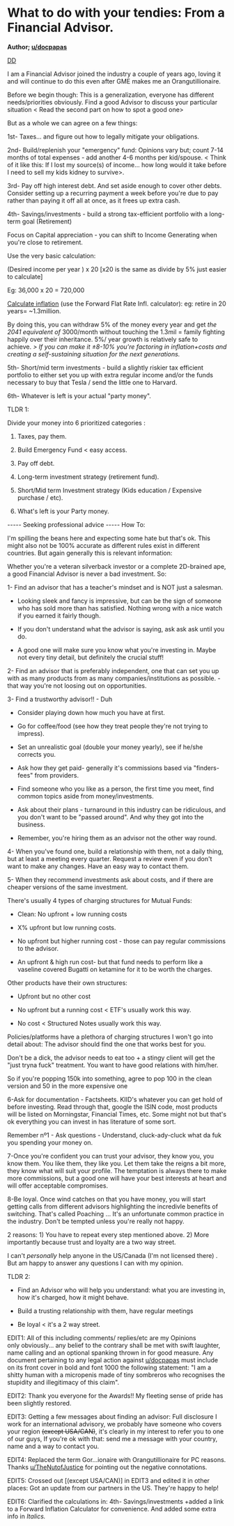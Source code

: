 What to do with your tendies: From a Financial Advisor.
=======================================================

**Author; [u/docpapas](https://www.reddit.com/user/docpapas/)**

[DD](https://www.reddit.com/r/GME/search?q=flair_name%3A%22DD%22&restrict_sr=1)

I am a Financial Advisor joined the industry a couple of years ago, loving it and will continue to do this even after GME makes me an Orangutillionaire.

Before we begin though: This is a generalization, everyone has different needs/priorities obviously. Find a good Advisor to discuss your particular situation < Read the second part on how to spot a good one>

But as a whole we can agree on a few things:

1st- Taxes... and figure out how to legally mitigate your obligations.

2nd- Build/replenish your "emergency" fund: Opinions vary but; count 7-14 months of total expenses - add another 4-6 months per kid/spouse. < Think of it like this: If I lost my source(s) of income... how long would it take before I need to sell my kids kidney to survive>.

3rd- Pay off high interest debt. And set aside enough to cover other debts. Consider setting up a recurring payment a week before you're due to pay rather than paying it off all at once, as it frees up extra cash.

4th- Savings/investments - build a strong tax-efficient portfolio with a long-term goal (Retirement)

Focus on Capital appreciation - you can shift to Income Generating when you're close to retirement.

Use the very basic calculation:

(Desired income per year ) x 20 [x20 is the same as divide by 5% just easier to calculate]

Eg: 36,000 x 20 = 720,000

[Calculate inflation](https://www.calculator.net/inflation-calculator.html) (use the Forward Flat Rate Infl. calculator): eg: retire in 20 years= ~1.3million.

By doing this, you can withdraw 5% of the money every year and get *the 2041 equivalent of* 3000/month without touching the 1.3mil = family fighting happily over their inheritance. 5%/ year growth is relatively safe to achieve. *> If you can make it ±8-10% you're factoring in inflation+costs and creating a self-sustaining situation for the next generations.*

5th- Short/mid term investments - build a slightly riskier tax efficient portfolio to either set you up with extra regular income and/or the funds necessary to buy that Tesla / send the little one to Harvard.

6th- Whatever is left is your actual "party money".

TLDR 1:

Divide your money into 6 prioritized categories :

1.  Taxes, pay them.

2.  Build Emergency Fund < easy access.

3.  Pay off debt.

4.  Long-term investment strategy (retirement fund).

5.  Short/Mid term Investment strategy (Kids education / Expensive purchase / etc).

6.  What's left is your Party money.

----- Seeking professional advice ----- How To:

I'm spilling the beans here and expecting some hate but that's ok. This might also not be 100% accurate as different rules exist in different countries. But again generally this is relevant information:

Whether you're a veteran silverback investor or a complete 2D-brained ape, a good Financial Advisor is never a bad investment. So:

1- Find an advisor that has a teacher's mindset and is NOT just a salesman.

-   Looking sleek and fancy is impressive, but can be the sign of someone who has sold more than has satisfied. Nothing wrong with a nice watch if you earned it fairly though.

-   If you don't understand what the advisor is saying, ask ask ask until you do.

-   A good one will make sure you know what you're investing in. Maybe not every tiny detail, but definitely the crucial stuff!

2- Find an advisor that is preferably independent, one that can set you up with as many products from as many companies/institutions as possible. - that way you're not loosing out on opportunities.

3- Find a trustworthy advisor!! - Duh

-   Consider playing down how much you have at first.

-   Go for coffee/food (see how they treat people they're not trying to impress).

-   Set an unrealistic goal (double your money yearly), see if he/she corrects you.

-   Ask how they get paid- generally it's commissions based via "finders-fees" from providers.

-   Find someone who you like as a person, the first time you meet, find common topics aside from money/investments.

-   Ask about their plans - turnaround in this industry can be ridiculous, and you don't want to be "passed around". And why they got into the business.

-   Remember, you're hiring them as an advisor not the other way round.

4- When you've found one, build a relationship with them, not a daily thing, but at least a meeting every quarter. Request a review even if you don't want to make any changes. Have an easy way to contact them.

5- When they recommend investments ask about costs, and if there are cheaper versions of the same investment.

There's usually 4 types of charging structures for Mutual Funds:

-   Clean: No upfront + low running costs

-   X% upfront but low running costs.

-   No upfront but higher running cost - those can pay regular commissions to the advisor.

-   An upfront & high run cost- but that fund needs to perform like a vaseline covered Bugatti on ketamine for it to be worth the charges.

Other products have their own structures:

-   Upfront but no other cost

-   No upfront but a running cost < ETF's usually work this way.

-   No cost < Structured Notes usually work this way.

Policies/platforms have a plethora of charging structures I won't go into detail about: The advisor should find the one that works best for you.

Don't be a dick, the advisor needs to eat too + a stingy client will get the "just tryna fuck" treatment. You want to have good relations with him/her.

So if you're popping 150k into something, agree to pop 100 in the clean version and 50 in the more expensive one

6-Ask for documentation - Factsheets. KIID's whatever you can get hold of before investing. Read through that, google the ISIN code, most products will be listed on Morningstar, Financial Times, etc. Some might not but that's ok everything you can invest in has literature of some sort.

Remember nº1 - Ask questions - Understand, cluck-ady-cluck what da fuk you spending your money on.

7-Once you're confident you can trust your advisor, they know you, you know them. You like them, they like you. Let them take the reigns a bit more, they know what will suit your profile. The temptation is always there to make more commissions, but a good one will have your best interests at heart and will offer acceptable compromises.

8-Be loyal. Once wind catches on that you have money, you will start getting calls from different advisors highlighting the incredivle benefits of switching. That's called Poaching ... It's an unfortunate common practice in the industry. Don't be tempted unless you're really not happy.

2 reasons: 1) You have to repeat every step mentioned above. 2) More importantly because trust and loyalty are a two way street.

I can't *personally* help anyone in the US/Canada (I'm not licensed there) <see EDIT5>. But am happy to answer any questions I can with my opinion.

TLDR 2:

-   Find an Advisor who will help you understand: what you are investing in, how it's charged, how it might behave.

-   Build a trusting relationship with them, have regular meetings

-   Be loyal < it's a 2 way street.

EDIT1: All of this including comments/ replies/etc are my Opinions only obviously... any belief to the contrary shall be met with swift laughter, name calling and an optional spanking thrown in for good measure. Any document pertaining to any legal action against [u/docpapas](https://www.reddit.com/u/docpapas/) must include on its front cover in bold and font 1000 the following statement: "I am a shitty human with a micropenis made of tiny sombreros who recognises the stupidity and illegitimacy of this claim".

EDIT2: Thank you everyone for the Awards!! My fleeting sense of pride has been slightly restored.

EDIT3: Getting a few messages about finding an advisor: Full disclosure I work for an international advisory, we probably have someone who covers your region ~~(except USA/CAN)~~, it's clearly in my interest to refer you to one of our guys, If you're ok with that: send me a message with your country, name and a way to contact you.

EDIT4: Replaced the term Gor...ionaire with Orangutillionaire for PC reasons. Thanks [u/TheNutofJustice](https://www.reddit.com/u/TheNutofJustice/) for pointing out the negative connotations.

EDIT5: Crossed out [(except USA/CAN)] in EDIT3 and edited it in other places: Got an update from our partners in the US. They're happy to help!

EDIT6: Clarified the calculations in: 4th- Savings/investments +added a link to a Forward Inflation Calculator for convenience. And added some extra info in *Italics.*
